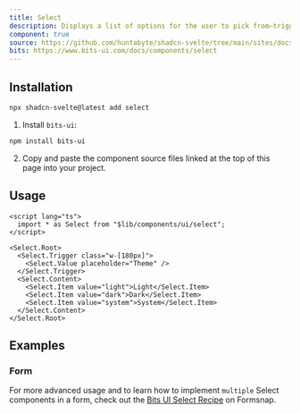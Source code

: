 ```yaml
---
title: Select
description: Displays a list of options for the user to pick from—triggered by a button.
component: true
source: https://github.com/huntabyte/shadcn-svelte/tree/main/sites/docs/src/lib/registry/default/ui/select
bits: https://www.bits-ui.com/docs/components/select
---
```


<script>
    import { ComponentPreview, ManualInstall } from '$lib/components/docs'
</script>

<ComponentPreview name="select-demo">

<div></div>

</ComponentPreview>

## Installation

```bash
npx shadcn-svelte@latest add select
```

<ManualInstall>

1. Install `bits-ui`:

```bash
npm install bits-ui
```

2. Copy and paste the component source files linked at the top of this page into your project.

</ManualInstall>

## Usage

```svelte
<script lang="ts">
  import * as Select from "$lib/components/ui/select";
</script>

<Select.Root>
  <Select.Trigger class="w-[180px]">
    <Select.Value placeholder="Theme" />
  </Select.Trigger>
  <Select.Content>
    <Select.Item value="light">Light</Select.Item>
    <Select.Item value="dark">Dark</Select.Item>
    <Select.Item value="system">System</Select.Item>
  </Select.Content>
</Select.Root>
```

## Examples

### Form

For more advanced usage and to learn how to implement `multiple` Select components in a form, check out the [Bits UI Select Recipe](https://formsnap.dev/docs/recipes/bits-ui-select) on Formsnap.

<ComponentPreview name="select-form">

<div></div>

</ComponentPreview>
